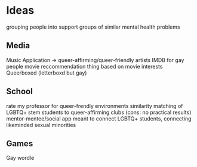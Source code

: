 # Ideas
grouping people into support groups of similar mental health problems

## Media
Music Application -> queer-affirming/queer-friendly artists
IMDB for gay people movie reccommendation thing based on movie interests
Queerboxed (letterboxd but gay)

## School
rate my professor for queer-frendly environments
similarity matching of LGBTQ+ stem students to queer-affirming clubs (cons: no practical results)
mentor-mentee/social app meant to connect LGBTQ+ students, connecting likeminded sexual minorities

## Games
Gay wordle
